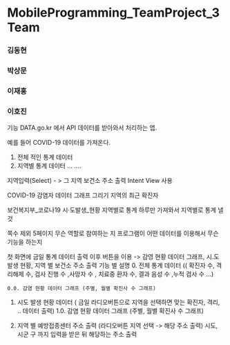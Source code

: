 # MobileProgramming_TeamProject_3Team
### 김동현
### 박상문
### 이재홍
### 이호진

기능
DATA.go.kr
에서 API 데이터를 받아와서 처리하는 앱.

예를 들어 COVID-19 데이터를 가져온다.
1. 전체 적인 통계 데이터
2. 지역별 통계 데이터 
...
....

지역입력(Select) - > 그 지역 보건소 주소 출력
Intent View 사용

COVID-19 감염자 데이터 그래프 그리기
지역의 최근 확진자 

보건복지부_코로나19 시·도발생_현황
지역별로 통계
하루만 가져와서 지역별로 통계 낼 것

쪽수 제외 5페이지
무슨 역할로 참여하는 지
프로그램이 어떤 데이터를 이용해서 무슨 기능을 하는지

첫 화면에 금일 통계 데이터 출력
이후 버튼을 이용 -> 감영 현황 데이터 그래프, 시.도 발생 현황, 지역 별 보건소 주소 출력
기능 별 설명
0. 전체 통계 데이터 (( 확진자 수, 격리해제 수, 검사 진행 수 ,사망자 수 , 치료중 환자 수, 결과 음성 수 ,누적 검사 수 ...)

	0.0. 감염 현황 데이터 그래프 (주별, 월별 확진사 수 그래프)

1. 시도 발생 현황 데이터 ( 금일 라디오버튼으로 지역을 선택하면 맞는
확진자, 격리, .. 데이터 출력)
	1.0. 감염 현황 데이터 그래프 (주별, 월별 확진사 수 그래프)

2. 지역 별 예방접종센터 주소 출력 (라디오버튼 지역 선택 -> 해당 주소 출력)
시도, 시군 구 까지 입력을 받은 뒤
해당하는 주소 출력







